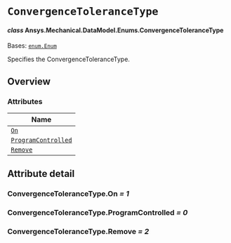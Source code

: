 # `ConvergenceToleranceType`

<a id="ansys.mechanical.stubs.v242.Ansys.Mechanical.DataModel.Enums.ConvergenceToleranceType"></a>

#### *class* Ansys.Mechanical.DataModel.Enums.ConvergenceToleranceType

Bases: [`enum.Enum`](https://docs.python.org/3/library/enum.html#enum.Enum)

Specifies the ConvergenceToleranceType.

<!-- !! processed by numpydoc !! -->

<a id="overview"></a>

## Overview

### Attributes

| Name |
| ---------------------------------------------------------------------------------------------------------------------------------------------------- |
| [`On`](#ConvergenceToleranceType.On) |
| [`ProgramControlled`](#ConvergenceToleranceType.ProgramControlled) |
| [`Remove`](#ConvergenceToleranceType.Remove) |

<a id="attribute-detail"></a>

## Attribute detail

<a id="ConvergenceToleranceType.On"></a>

### ConvergenceToleranceType.On *= 1*

<a id="ConvergenceToleranceType.ProgramControlled"></a>

### ConvergenceToleranceType.ProgramControlled *= 0*

<a id="ConvergenceToleranceType.Remove"></a>

### ConvergenceToleranceType.Remove *= 2*


